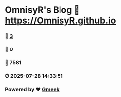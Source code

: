 # OmnisyR's Blog :link: https://OmnisyR.github.io 
### :page_facing_up: [3](https://OmnisyR.github.io/tag.html) 
### :speech_balloon: 0 
### :hibiscus: 7581 
### :alarm_clock: 2025-07-28 14:33:51 
### Powered by :heart: [Gmeek](https://github.com/Meekdai/Gmeek)

